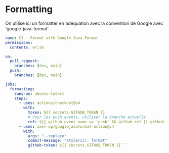 # Formatting

On utilise ici un formatter en adéquation avec la convention de Google avec 'google-java-format'.

```yaml
name: CI - Format with Google Java Format
permissions:
  contents: write

on:
  pull_request:
    branches: [dev, main]
  push:
    branches: [dev, main]

jobs:
  formatting:
    runs-on: ubuntu-latest
    steps:
      - uses: actions/checkout@v4
        with:
          token: ${{ secrets.GITHUB_TOKEN }}
          # Pour les push events, utiliser la branche actuelle
          ref: ${{ github.event_name == 'push' && github.ref || github.head_ref }}
      - uses: axel-op/googlejavaformat-action@v4
        with:
          args: "--replace"
          commit-message: "style(ci): format"
          github-token: ${{ secrets.GITHUB_TOKEN }}```
